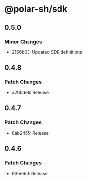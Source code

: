 # @polar-sh/sdk

## 0.5.0

### Minor Changes

- 2166b03: Updated SDK definitions

## 0.4.8

### Patch Changes

- a20bde6: Release

## 0.4.7

### Patch Changes

- 8ab2455: Release

## 0.4.6

### Patch Changes

- 93ee6cf: Release
